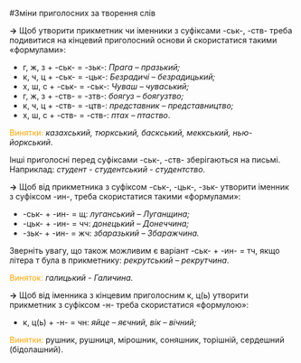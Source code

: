 #Змiни приголосних за творення слiв

<p><b>&rarr;</b> Щоб утворити прикметник чи iменники з суфiксами -ськ-, -ств- треба подивитися на кiнцевий приголосний основи й скористатися такими «формулами»:</p>

<ul>
<li> <span class="p1">г, ж, з + -ськ- = -зьк-</span>: <i>Прага – празький;</i></li>
<li> <span class="p1">к, ч, ц + -ськ- = -цьк-</span>: <i>Безрадичi – безрадицький;</i></li>
<li> <span class="p1">х, ш, с + -ськ- = -ськ-</span>: <i>Чуваш – чуваський;</i></li>
<li> <span class="p1">г, ж, з + -ств- = -зтв-</span>: <i>боягуз – боягузтво;</i></li>
<li> <span class="p1">к, ч, ц + -ств- = -цтв-</span>: <i>представник – представництво;</i></li>
<li> <span class="p1">х, ш, с + -ств- = -ств-</span>: <i>птах – птаство</i>.</li>
</ul>

<font color="orange">Винятки:</font> <i>каза<span class="p1">хськ</span>ий, тюр<span class="p1">кськ</span>ий, бас<span class="p1">кськ</span>ий, мек<span class="p1">кськ</span>ий, нью-йор<span class="p1">кськ</span>ий</i>.

Iншi приголоснi перед суфiксами <span class="p1">-ськ-, -ств-</span> зберiгаються на письмi.<br>
Наприклад: <i>студент - студентський - студентство</i>.
<br>


<p><b>&rarr;</b> Щоб вiд прикметника з суфiксом <span class="p1">-ськ-, -цьк-, -зьк-</span> утворити iменник з суфiксом <span class="p1">-ин-</span>, треба скористатися такими «формулами»:</p>

<ul>
<li> <span class="p1">-ськ- + -ин- = щ</span>: <i>луганський – Луганщина;</i></li>
<li> <span class="p1">-цьк- + -ин- = чч</span>: <i>донецький – Донеччина;</i></li>
<li> <span class="p1">-зьк- + -ин- = жч</span>: <i>збаразький – Збаражчина.</i></li>
</ul>

Звернiть увагу, що також можливим є варiант <span class="p1">-ськ- + -ин- = тч</span>, якщо лiтера <span class="p1">т</span> була в прикметнику: <i>рекрутський – рекрутчина</i>.
<br>

<font color="orange">Виняток:</font><i> гали<span class="p1">цьк</span>ий - Гали<span class="p1">ч</span>ина.</i>

<p><b>&rarr;</b> Щоб вiд iменника з кiнцевим приголосним <span class="p1">к, ц(ь)</span> утворити прикметник з суфiксом -н- треба скористатися «формулою»:</p> 

<ul>
<li> <span class="p1">к, ц(ь) + -н- = чн</span>: <i>яйце – яєчний, вiк – вiчний;</i></li>
</ul>

<font color="orange">Винятки:</font> ру<span class="p1">шн</span>ик, ру<span class="p1">шн</span>иця, мiро<span class="p1">шн</span>ик, соня<span class="p1">шн</span>ик, торi<span class="p1">шн</span>iй, серде<span class="p1">шн</span>ий (бiдола<span class="p1">шн</span>ий).